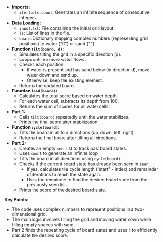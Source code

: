 - **Imports:**
  - `itertools.count`: Generates an infinite sequence of consecutive integers.
- **Data Loading:**
  - `input.txt`: File containing the initial grid layout.
  - `ls`: List of lines in the file.
  - `board`: Dictionary mapping complex numbers (representing grid positions) to water ("O") or sand (".").
- **Function `tilt(board, d)`:**
  - Simulates tilting the grid in a specific direction (d).
  - Loops until no more water flows.
  - Checks each position:
    - If water is present and has sand below (in direction d), move water down and sand up.
    - Otherwise, keep the existing element.
  - Returns the updated board.
- **Function `load(board)`:**
  - Calculates the total score based on water depth.
  - For each water cell, subtracts its depth from 100.
  - Returns the sum of scores for all water cells.
- **Part 1:**
  - Calls `tilt(board)` repeatedly until the water stabilizes.
  - Prints the final score after stabilization.
- **Function `cycle(board)`:**
  - Tilts the board in all four directions (up, down, left, right).
  - Returns the final board after tilting all directions.
- **Part 2:**
  - Creates an empty `seen` list to track past board states.
  - Uses `count` to generate an infinite loop.
  - Tilts the board in all directions using `cycle(board)`.
  - Checks if the current board state has already been seen in `seen`.
    - If yes, calculates the cycle length ("start" - index) and remainder of iterations to reach the state again.
    - Uses the remainder to find the desired board state from the previously seen list.
  - Prints the score of the desired board state.

**Key Points:**

- The code uses complex numbers to represent positions in a two-dimensional grid.
- The main logic involves tilting the grid and moving water down while filling empty spaces with sand.
- Part 2 finds the repeating cycle of board states and uses it to efficiently calculate the desired score.

